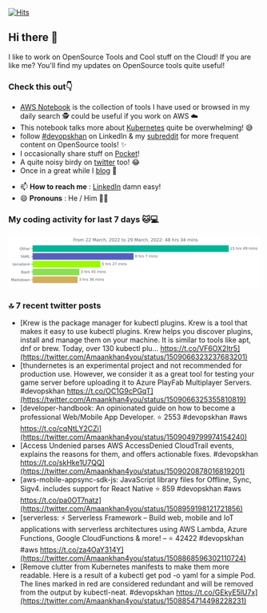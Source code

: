 [![Hits](https://hits.seeyoufarm.com/api/count/incr/badge.svg?url=https%3A%2F%2Fgithub.com%2Fakhan4u%2Fhit-counter&count_bg=%2379C83D&title_bg=%23555555&icon=&icon_color=%23E7E7E7&title=visits&edge_flat=false)](https://hits.seeyoufarm.com)

## Hi there 👋

I like to work on OpenSource Tools and Cool stuff on the Cloud! If you are like me? You'll find my updates on OpenSource tools quite useful!

### Check this out👇

* [AWS Notebook](https://histre.com/public/notebooks/dnllyanu/aws/) is the collection of tools I have used or browsed in my daily search 🕵️ could be useful if you work on AWS ☁️
* This notebook talks more about [Kubernetes](https://histre.com/public/notebooks/6uxdvo3y/kubernetes/) quite be overwhelming! 😅
* follow [#devopskhan](https://www.linkedin.com/feed/hashtag/devopskhan/) on LinkedIn & my [subreddit](https://www.reddit.com/r/devopskhan/) for more frequent content on OpenSource tools! ✨
* I occasionally share stuff on [Pocket](https://getpocket.com/@ej6g8d1dp2829A16a9Tf5d4T6bAMp3d8791rejDe86yem3bm4e14ex4fT4dluk29)!
* A quite noisy birdy on [twitter](https://twitter.com/Amaankhan4you) too! 😂
* Once in a great while I [blog](https://linuxparrot.com/) 😬


- 📫 **How to reach me** : [LinkedIn](https://www.linkedin.com/in/amaan-khan-linux-ninja) damn easy!
- 😄 **Pronouns** : He / Him 🤷‍♂️

### My coding activity for last 7 days 🐱💻

<img src="https://github.com/akhan4u/akhan4u/blob/main/images/stat.svg" alt="Amaan's Wakatime Activity!"/>

### 🔝 7 recent twitter posts
<!-- DEVDOJO:START -->
- [Krew is the package manager for kubectl plugins. Krew is a tool that makes it easy to use kubectl plugins. Krew helps you discover plugins, install and manage them on your machine. It is similar to tools like apt, dnf or brew. Today, over 130 kubectl plu… https://t.co/VF6OX2ltr5](https://twitter.com/Amaankhan4you/status/1509066323237683201)
- [thundernetes is an experimental project and not recommended for production use. However, we consider it as a great tool for testing your game server before uploading it to Azure PlayFab Multiplayer Servers. #devopskhan https://t.co/OC1G9cPGqT](https://twitter.com/Amaankhan4you/status/1509066325355810819)
- [developer-handbook: An opinionated guide on how to become a professional Web/Mobile App Developer.
⭐️ 2553
#devopskhan #aws
https://t.co/cqNtLY2CZi](https://twitter.com/Amaankhan4you/status/1509049799974154240)
- [Access Undenied parses AWS AccessDenied CloudTrail events, explains the reasons for them, and offers actionable fixes. #devopskhan https://t.co/skHke1U7QQ](https://twitter.com/Amaankhan4you/status/1509020878016819201)
- [aws-mobile-appsync-sdk-js: JavaScript library files for Offline, Sync, Sigv4. includes support for React Native
⭐️ 859
#devopskhan #aws
https://t.co/pa0OT7natz](https://twitter.com/Amaankhan4you/status/1508959198121721856)
- [serverless: ⚡ Serverless Framework – Build web, mobile and IoT applications with serverless architectures using AWS Lambda, Azure Functions, Google CloudFunctions &amp; more! – 
⭐️ 42422
#devopskhan #aws
https://t.co/za4OaY314Y](https://twitter.com/Amaankhan4you/status/1508868596302110724)
- [Remove clutter from Kubernetes manifests to make them more readable. Here is a result of a kubectl get pod -o yaml for a simple Pod. The lines marked in red are considered redundant and will be removed from the output by kubectl-neat. #devopskhan https://t.co/GEkyE5lU7x](https://twitter.com/Amaankhan4you/status/1508854714498228231)
<!-- DEVDOJO:END -->

<!-- ![Amaan's GitHub stats](https://github-readme-stats.vercel.app/api?username=akhan4u&count_private=true&show_icons=true&hide=contribs) -->

